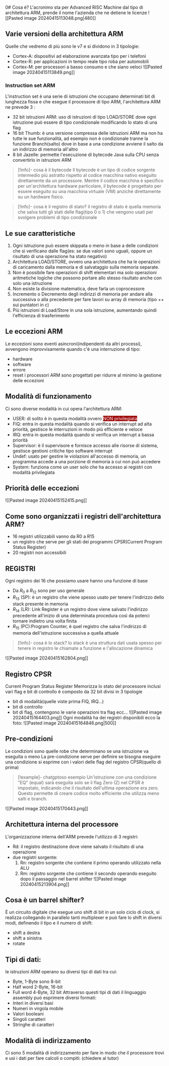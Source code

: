 0# Cosa è?
L'acronimo sta per Advanced RISC Machine
dal tipo di architettura ARM, prende il nome l'azienda che ne detiene le licenze
![[Pasted image 20240415113048.png|480]]
## Varie versioni della architettura ARM
Quelle che vedremo di più sono le v7
e si dividono in 3 tipologie:
- Cortex-A: dispositivi ad elaborazione avanzata tipo per i telefoni
- Cortex-R: per applicazioni in tempo reale tipo roba per automobili
- Cortex-M: per processori a basso consumo e che siano veloci
![[Pasted image 20240415113849.png]]
###  Instruction set ARM
L'instruction set è una serie di istruzioni che occupano determinati bit di lunghezza fissa e che esegue il processore di tipo ARM, l'architettura ARM ne prevede 3 :
- 32 bit istruzioni ARM: uso di istruzioni di tipo LOAD/STORE dove ogni istruzione può essere di tipo condizionale modificando lo stato di una flag
- 16 bit Thumb: è una versione compressa delle istruzioni ARM ma non ha tutte le sue funzionalità, ad esempio non è condizionale tranne la funzione Branch(salto) dove in base a una condizione avviene il salto da un indirizzo di memoria all'altro
- 8 bit Jazelle: permette l'esecuzione di bytecode Java sulla CPU senza convertirlo in istruzioni ARM
>[!info]- cosa è il bytecode
>Il bytecode è un tipo di codice sorgente intermedio più astratto rispetto al codice macchina 
>nativo eseguito direttamente da un processore. Mentre il codice macchina è specifico per 
>un'architettura hardware particolare, il bytecode è progettato per essere eseguito su una 
>macchina virtuale (VM) anziché direttamente su un hardware fisico.

>[!info]- cosa è il registro di stato?
>il registro di stato è quella memoria che salva tutti gli stati delle flag(tipo 0 o 1) che vengono usati per svolgere problemi di tipo condizionale
## Le sue caratteristiche
1. Ogni istruzione può essere skippata o meno  in base a delle condizioni che si verificano dalle flag(es: se due valori sono uguali, oppure un risultato di una operazione ha stato negativo)
2. Architettura LOAD/STORE, ovvero una architettura che ha le operazioni di caricamento dalla memoria e di salvataggio sulla memoria separate.
3. Non è possibile fare operazioni di shift elementari ma solo operazioni aritmetiche logiche che possono portare allo stesso risultato anche con solo una istruzione
4. Non esiste la divisione matematica, deve farla un coprocessore 
5. Incremento o Decremento degli indirizzi di memoria per andare alla successiva o alla precedente per fare lavori su array di memoria (tipo ++ sui puntatori in c)
6. Più istruzioni di Load/Store in una sola istruzione, aumentando quindi l'efficienza di trasferimento
## Le eccezioni ARM
Le eccezioni sono eventi asincroni(indipendenti da altri processi), avvengono improvvisamente quando c'è una interruzione di tipo:
- hardware
- software 
- errore
- reset
i processori ARM sono progettati per ridurre al minimo la gestione delle eccezioni
## Modalità di funzionamento
Ci sono diverse modalità in cui opera l'architettura ARM:
- USER: di solito è in questa modalità ovvero <span style="color: white; background-color: #9E0404">NON privilegiata</span>
- FIQ: entra in questa modalità quando si verifica un interrupt ad alta priorità, gestisce le interruzioni in modo più efficiente e veloce
- IRQ: entra in questa modalità quando si verifica un interrupt a bassa priorità
- Supervisor: è il supervisore e fornisce accesso alle risorse di sistema, gestisce gestioni critiche tipo software interrupt
- Undef: usato per gestire le violazioni all'accesso di memoria, un programma accede a una porzione di memoria a cui non può accedere
- System: funziona come un user solo che ha accesso ai registri con modalità privilegiata
## Priorità delle eccezioni
![[Pasted image 20240415152415.png]]
## Come sono organizzati i registri dell'architettura ARM?
- 16 registri utilizzabili vanno da R0 a R15
- un registro che serve per gli stati dei programmi CPSR(Current Program Status Register)
- 20 registri non accessibili 

## REGISTRI
Ogni registro dei 16 che possiamo usare hanno una funzione di base
- Da $R_0$ a $R_{12}$  sono per uso generale 
- $R_{13}$ (SP): è un registro che viene spesso usato per tenere l'indirizzo dello stack presente in memoria
- $R_{14}$ (LR): Link Register è un registro dove viene salvato l'indirizzo precedente all'inizio di una determinata procedura così da poterci tornare indietro una volta finita
- $R_{15}$ (PC):Program Counter, è quel registro che salva l'indirizzo di memoria dell'istruzione successiva a quella attuale
>[!info]- cosa è lo stack?
>lo stack è una struttura dati usata spesso per tenere in registro le chiamate a funzione e 
>l'allocazione dinamica

![[Pasted image 20240415162804.png]]
## Registro CPSR
Current Program Status Register
Memorizza lo stato del processore inclusi vari flag e bit di controllo
è composto da 32 bit divisi in 3 tipologie
- bit di modalità(quelle viste prima FIQ, IRQ...)
- bit di controllo
- bit di flag, contengono le varie operazioni tra flag ecc...
![[Pasted image 20240415164403.png]]
Ogni modalità ha dei registri disponibili ecco la foto:
![[Pasted image 20240415164846.png|500]]

## Pre-condizioni
Le condizioni sono quelle robe che determinano se una istruzione va eseguita o meno
La pre-condizione serve per definire se bisogna eseguire una condizione si esprime con i valori delle flag del registro CPSR(quello di prima)
>[!example]- chatgptoso esempio
>Un'istruzione con una condizione "EQ" (equal) sarà eseguita solo se il flag Zero (Z) nel CPSR è 
>impostato, indicando che il risultato dell'ultima operazione era zero. Questo permette di creare 
>codice molto efficiente che utilizza meno salti e branch.

![[Pasted image 20240415170443.png]]
## Architettura interna del processore
L'organizzazione interna dell'ARM prevede l'utilizzo di 3 registri:
- Rd: il registro destinazione dove viene salvato il risultato di una operazione
- due registri sorgente:
	1. Rn: registro sorgente che contiene il primo operando utilizzato nella ALU
	2. Rm: registro sorgente che contiene il secondo operando eseguito dopo il passaggio nel barrel shifter
![[Pasted image 20240415213904.png]]
## Cosa è un barrel shifter?
È un circuito digitale che esegue uno shift di bit in un solo ciclo di clock, si realizza collegando in parallelo tanti multiplexer e può fare lo shift in diversi modi, definendo il tipo e il numero di shift:
- shift a destra
- shift a sinistra
- rotate
## Tipi di dati:
le istruzioni ARM operano su diversi tipi di dati tra cui:
- Byte, 1-Byte sono 8-bit
- Half word 2-Byte, 16-bit
- Full word 4-Byte, 32 bit
Attraverso questi tipi di dati il linguaggio assembly può esprimere diversi formati:
- Interi in diversi basi
- Numeri in virgola mobile
- Valori booleani
- Singoli caratteri
- Stringhe di caratteri

## Modalità di indirizzamento
Ci sono 5 modalità di indirizzamento per fare in modo che il processore trovi e usi i dati per fare calcoli o compiti:
(chiedere al tutor)
